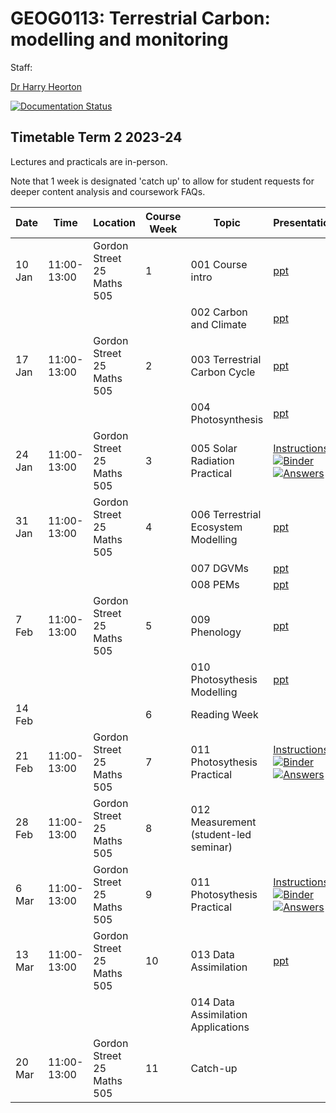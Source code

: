 # GEOG0113: Terrestrial Carbon: modelling and monitoring

Staff:

[Dr Harry Heorton](mailto:h.heorton@ucl.ac.uk)

[![Documentation Status](https://readthedocs.org/projects/geog0133/badge/?version=latest)](https://geog0133.readthedocs.io/en/latest/?badge=latest)

## Timetable Term 2 2023-24

Lectures and practicals are in-person.

Note that 1 week is designated 'catch up' to allow for student requests for deeper content analysis and coursework FAQs.

| Date |  Time | Location |  Course Week | Topic | Presentations  | Notes  |
|---|---|---|---|---|---|---|
| 10 Jan | 11:00-13:00 | Gordon Street 25 Maths 505 | 1 | 001 Course intro | [ppt](https://github.com/UCL-EO/geog0133/blob/main/docs/ppt/GEOG0113-001.pptx) | [notes](https://github.com/UCL-EO/geog0133/blob/main/docs/intro.rst)
| | |  |   | 002 Carbon and Climate | [ppt](https://github.com/UCL-EO/geog0133/blob/main/docs/ppt/GEOG0113-002.pptx) | [notes](https://github.com/UCL-EO/geog0133/blob/main/docs/carbonClimate.rst)
| 17 Jan | 11:00-13:00 | Gordon Street 25 Maths 505 | 2  |  003 Terrestrial Carbon Cycle | [ppt](https://github.com/UCL-EO/geog0133/blob/main/docs/ppt/GEOG0113-003.pptx) | [notes](https://github.com/UCL-EO/geog0133/blob/main/docs/carbonCycle.rst) |
|  | | |   |  004 Photosynthesis | [ppt](https://github.com/UCL-EO/geog0133/blob/main/docs/ppt/GEOG0113-004.pptx) | [notes](https://github.com/UCL-EO/geog0133/blob/main/docs/photosynthesis.rst) | 
| 24 Jan| 11:00-13:00 | Gordon Street 25 Maths 505 | 3  |  005 Solar Radiation Practical | [Instructions](https://github.com/UCL-EO/geog0133/blob/main/docs/notebooks_lab/005_Solar_Practical.ipynb) [![Binder](https://mybinder.org/badge_logo.svg)](https://mybinder.org/v2/gh/UCL-EO/geog0133/HEAD?filepath=docs%2Fnotebooks_lab%2F005_Solar_Practical.ipynb) [![Answers](https://mybinder.org/badge_logo.svg)](https://mybinder.org/v2/gh/UCL-EO/geog0133/HEAD?filepath=docs%2Fnotebooks_lab%2F005_Solar_Practical_answers.ipynb)| [notes](https://github.com/UCL-EO/geog0133/blob/main/docs/notebooks_lab/005_Solar_Practical.ipynb) | 
| 31 Jan | 11:00-13:00 | Gordon Street 25 Maths 505 |  4 | 006 Terrestrial Ecosystem Modelling | [ppt](https://github.com/UCL-EO/geog0133/blob/main/docs/ppt/GEOG0113-006.pptx) | [notes](https://github.com/UCL-EO/geog0133/blob/main/docs/modelling.rst)
| | |   |  | 007 DGVMs  | [ppt](https://github.com/UCL-EO/geog0133/blob/main/docs/ppt/GEOG0113-007.pptx) | [notes](https://github.com/UCL-EO/geog0133/blob/main/docs/dgvms.rst)
| | |  |   |  008 PEMs | [ppt](https://github.com/UCL-EO/geog0133/blob/main/docs/ppt/GEOG0113-008.pptx) | [notes](https://github.com/UCL-EO/geog0133/blob/main/docs/pems.rst)
| 7 Feb | 11:00-13:00 | Gordon Street 25 Maths 505 | 5  | 009 Phenology  | [ppt](https://github.com/UCL-EO/geog0133/blob/main/docs/ppt/GEOG0113-009.pptx) | [notes](https://github.com/UCL-EO/geog0133/blob/main/docs/phenology.rst)
| | | |   |  010 Photosythesis Modelling | [ppt](https://github.com/UCL-EO/geog0133/blob/main/docs/ppt/GEOG0113-010.pptx) | [notes](https://github.com/UCL-EO/geog0133/blob/main/docs/modelling_photosynthesis.rst)
| 14 Feb  | | | 6 | Reading Week| 
| 21 Feb | 11:00-13:00 | Gordon Street 25 Maths 505 | 7 |  011 Photosythesis Practical  | [Instructions](https://github.com/UCL-EO/geog0133/blob/main/docs/notebooks_lab/011_Photosynthesis_Modelling_Practical.ipynb) [![Binder](https://mybinder.org/badge_logo.svg)](https://mybinder.org/v2/gh/UCL-EO/geog0133/HEAD?filepath=docs%2Fnotebooks_lab%2F011_Photosynthesis_Modelling_Practical.ipynb) [![Answers](https://mybinder.org/badge_logo.svg)](https://mybinder.org/v2/gh/UCL-EO/geog0133/HEAD?filepath=docs%2Fnotebooks_lab%2F011_Photosynthesis_Modelling_Practical_answers.ipynb)  | [notes](https://github.com/UCL-EO/geog0133/blob/main/docs/notebooks_lab/011_Photosynthesis_Modelling_Practical.ipynb) | 
| 28 Feb  | 11:00-13:00 | Gordon Street 25 Maths 505 | 8  | 012 Measurement (student-led seminar)  | | [notes](https://github.com/UCL-EO/geog0133/blob/main/docs/remoteSensing.rst)
| 6 Mar | 11:00-13:00 | Gordon Street 25 Maths 505 |  9  | 011 Photosythesis Practical  | [Instructions](https://github.com/UCL-EO/geog0133/blob/main/docs/notebooks_lab/011_Photosynthesis_Modelling_Practical.ipynb) [![Binder](https://mybinder.org/badge_logo.svg)](https://mybinder.org/v2/gh/UCL-EO/geog0133/HEAD?filepath=docs%2Fnotebooks_lab%2F011_Photosynthesis_Modelling_Practical.ipynb) [![Answers](https://mybinder.org/badge_logo.svg)](https://mybinder.org/v2/gh/UCL-EO/geog0133/HEAD?filepath=docs%2Fnotebooks_lab%2F011_Photosynthesis_Modelling_Practical_answers.ipynb)  | [notes](https://github.com/UCL-EO/geog0133/blob/main/docs/notebooks_lab/011_Photosynthesis_Modelling_Practical.ipynb) | 
| 13 Mar | 11:00-13:00 | Gordon Street 25 Maths 505 | 10  | 013 Data Assimilation   | [ppt](https://github.com/UCL-EO/geog0133/blob/main/docs/ppt/GEOG0113-014.pptx) | [notes](https://github.com/UCL-EO/geog0133/blob/main/docs/da_basics.rst)
| |  |  |   | 014 Data Assimilation Applications | | [notes](https://github.com/UCL-EO/geog0133/blob/main/docs/da.rst)
| 20 Mar | 11:00-13:00 | Gordon Street 25 Maths 505 | 11  | Catch-up


